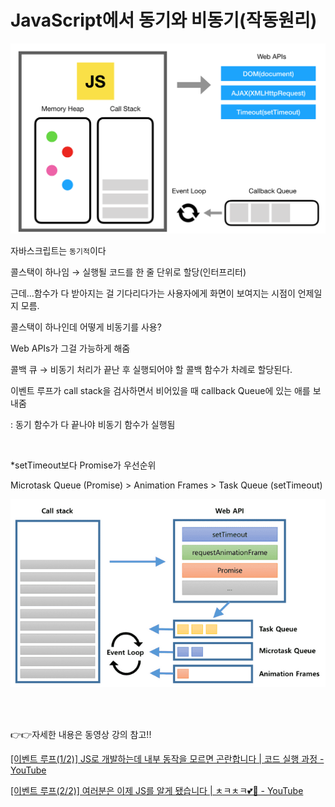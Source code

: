# JavaScript에서 동기와 비동기(작동원리)

![image](./assets/eventLoop.png)

자바스크립트는 `동기적`이다

콜스택이 하나임 → 실행될 코드를 한 줄 단위로 할당(인터프리터)

근데…함수가 다 받아지는 걸 기다리다가는 사용자에게 화면이 보여지는 시점이 언제일지 모름.

콜스택이 하나인데 어떻게 비동기를 사용?

Web APIs가 그걸 가능하게 해줌

콜백 큐 → 비동기 처리가 끝난 후 실행되어야 할 콜백 함수가 차례로 할당된다.

이벤트 루프가 call stack을 검사하면서 비어있을 때 callback Queue에 있는 애를 보내줌

: 동기 함수가 다 끝나야 비동기 함수가 실행됨

<br/>

*setTimeout보다 Promise가 우선순위

Microtask Queue (Promise) > Animation Frames > Task Queue (setTimeout)

![image](./assets/callbackQueue.png)

<br/>
<br/>

👉👉자세한 내용은 동영상 강의 참고!!

[[이벤트 루프(1/2)] JS로 개발하는데 내부 동작을 모르면 곤란합니다 | 코드 실행 과정 - YouTube](https://www.youtube.com/watch?v=QFHyPInNhbo)

[[이벤트 루프(2/2)] 여러분은 이제 JS를 알게 됐습니다 | ㅊㅋㅊㅋ💕🎉 - YouTube](https://www.youtube.com/watch?v=S1bVARd2OSE)
